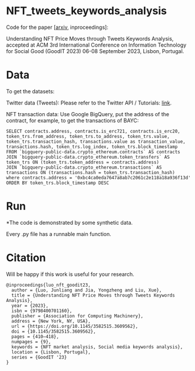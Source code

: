 # NFT_tweets_keywords_analysis

Code for the paper [[arxiv](https://arxiv.org/abs/2209.07706), inproceedings]:  

Understanding NFT Price Moves through Tweets Keywords Analysis, accepted at ACM 3rd International Conference on Information Technology for Social Good (GoodIT 2023) 06-08 September 2023, Lisbon, Portugal.


# Data

To get the datasets:

Twitter data (Tweets):  Please refer to the Twitter API / Tutorials: [link](https://developer.twitter.com/en/docs/tutorials/getting-historical-tweets-using-the-full-archive-search-endpoint).

NFT transaction data:  Use Google BigQuery, put the address of the contract, for example, to get the transactions of BAYC:
```
SELECT contracts.address, contracts.is_erc721, contracts.is_erc20,
token_trs.from_address, token_trs.to_address, token_trs.value, token_trs.transaction_hash, transactions.value as transaction_value, transactions.hash, token_trs.log_index, token_trs.block_timestamp
FROM `bigquery-public-data.crypto_ethereum.contracts` AS contracts
JOIN `bigquery-public-data.crypto_ethereum.token_transfers` AS token_trs ON (token_trs.token_address = contracts.address)
JOIN `bigquery-public-data.crypto_ethereum.transactions` AS transactions ON (transactions.hash = token_trs.transaction_hash)
where contracts.address = '0xbc4ca0eda7647a8ab7c2061c2e118a18a936f13d'
ORDER BY token_trs.block_timestamp DESC
```

# Run

*The code is demonstrated by some synthetic data.

Every .py file has a runnable main function.


# Citation

Will be happy if this work is useful for your research. 
```
@inproceedings{luo_nft_goodit23,
  author = {Luo, Junliang and Jia, Yongzheng and Liu, Xue},
  title = {Understanding NFT Price Moves through Tweets Keywords Analysis},
  year = {2023},
  isbn = {9798400701160},
  publisher = {Association for Computing Machinery},
  address = {New York, NY, USA},
  url = {https://doi.org/10.1145/3582515.3609562},
  doi = {10.1145/3582515.3609562},
  pages = {410–418},
  numpages = {9},
  keywords = {NFT market analysis, Social media keywords analysis},
  location = {Lisbon, Portugal},
  series = {GoodIT '23}
}

```

